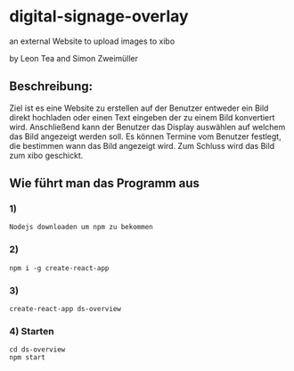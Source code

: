 # digital-signage-overlay
an external Website to upload images to xibo

by Leon Tea and Simon Zweimüller

## Beschreibung:

Ziel ist es eine Website zu erstellen auf der Benutzer entweder ein Bild direkt hochladen oder einen Text eingeben der zu einem Bild konvertiert wird.
Anschließend kann der Benutzer das Display auswählen auf welchem das Bild angezeigt werden soll.
Es können Termine vom Benutzer festlegt, die bestimmen wann das Bild angezeigt wird. 
Zum Schluss wird das Bild zum xibo geschickt.

## Wie führt man das Programm aus
### 1)
    Nodejs downloaden um npm zu bekommen
### 2)
    npm i -g create-react-app
### 3)
    create-react-app ds-overview

### 4) Starten
    cd ds-overview
    npm start

